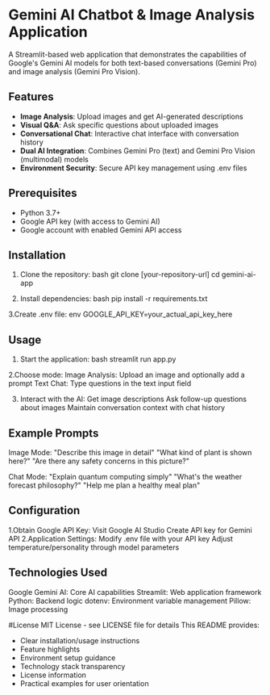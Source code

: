 # Gemini AI Chatbot & Image Analysis Application

A Streamlit-based web application that demonstrates the capabilities of Google's Gemini AI models for both text-based conversations (Gemini Pro) and image analysis (Gemini Pro Vision).

## Features

- **Image Analysis**: Upload images and get AI-generated descriptions
- **Visual Q&A**: Ask specific questions about uploaded images
- **Conversational Chat**: Interactive chat interface with conversation history
- **Dual AI Integration**: Combines Gemini Pro (text) and Gemini Pro Vision (multimodal) models
- **Environment Security**: Secure API key management using .env files

## Prerequisites

- Python 3.7+
- Google API key (with access to Gemini AI)
- Google account with enabled Gemini API access

## Installation

1. Clone the repository:
  bash
  git clone [your-repository-url]
  cd gemini-ai-app

2. Install dependencies:
  bash
  pip install -r requirements.txt

3.Create .env file:
  env
  GOOGLE_API_KEY=your_actual_api_key_here

## Usage
1. Start the application:
  bash
  streamlit run app.py

2.Choose mode:
  Image Analysis: Upload an image and optionally add a prompt
  Text Chat: Type questions in the text input field

3. Interact with the AI:
  Get image descriptions
  Ask follow-up questions about images
  Maintain conversation context with chat history

## Example Prompts
Image Mode:
  "Describe this image in detail"
  "What kind of plant is shown here?"
  "Are there any safety concerns in this picture?"

Chat Mode:
  "Explain quantum computing simply"
  "What's the weather forecast philosophy?"
  "Help me plan a healthy meal plan"

## Configuration
1.Obtain Google API Key:
  Visit Google AI Studio
  Create API key for Gemini API
2.Application Settings:
  Modify .env file with your API key
  Adjust temperature/personality through model parameters

## Technologies Used
  Google Gemini AI: Core AI capabilities
  Streamlit: Web application framework
  Python: Backend logic
  dotenv: Environment variable management
  Pillow: Image processing

#License
MIT License - see LICENSE file for details
This README provides:
- Clear installation/usage instructions
- Feature highlights
- Environment setup guidance
- Technology stack transparency
- License information
- Practical examples for user orientation



